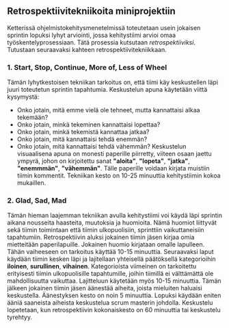 ## Retrospektiivitekniikoita miniprojektiin

Ketterissä ohjelmistokehitysmenetelmissä toteutetaan usein jokaisen sprintin lopuksi lyhyt arviointi, jossa kehitystiimi arvioi omaa työskentelyprosessiaan. Tätä prosessia kutsutaan *retrospektiiviksi*. Tutustaan seuraavaksi kahteen retrospektiivitekniikkaan.

### 1. Start, Stop, Continue, More of, Less of Wheel

Tämän lyhytkestoisen tekniikan tarkoitus on, että tiimi käy keskustellen läpi juuri toteutetun sprintin tapahtumia. Keskustelun apuna käytetään viittä kysymystä:
- Onko jotain, mitä emme vielä ole tehneet, mutta kannattaisi alkaa tekemään?
- Onko jotain, minkä tekeminen kannattaisi lopettaa?
- Onko jotain, minkä tekemistä kannattaa jatkaa?
- Onko jotain, mitä kannattaisi tehdä enemmän?
- Onko jotain, mitä kannattaisi tehdä vähemmän?
Keskustelun visuaalisena apuna on monesti paperille piirretty, viiteen osaan jaettu ympyrä, johon on kirjoitettu sanat **"aloita"**, **"lopeta"**, **"jatka"**, **"enemmmän"**, **"vähemmän"**. Tälle paperille voidaan kirjata muistiin tiimin kommentit.
Tekniikan kesto on 10-25 minuuttia kehitystiimin kokoa mukaillen.

### 2. Glad, Sad, Mad

Tämän hieman laajemman tekniikan avulla kehitystiimi voi käydä läpi sprintin aikana nousseita haasteita, muutoksia ja huomioita. Nämä huomiot liittyvät sekä tiimin toimintaan että tiimin ulkopuolisiin, sprinttiin vaikuttaneisiin tapahtumiin. Retrospektiivin aluksi jokainen tiimin jäsen kirjaa omia mietteitään paperilapuille. Jokainen huomio kirjataan omalle lapulleen. Tähän vaiheeseen on tarkoitus käyttää 10-15 minuuttia. Seuraavaksi laput käydään tiimin kesken läpi ja lajitellaan yhteisellä päätöksellä kategorioihin **iloinen**, **surullinen**, **vihainen**. Kategorioista viimeinen on tarkoitettu erityisesti tiimin ulkopuolisille tapahtumille, joihin tiimillä ei välttämättä ole mahdollisuutta vaikuttaa. Lajitteluun käytetään myös 10-15 minuuttia. Tämän jälkeen jokainen tiimin jäsen äänestää aiheita, joista mieluiten haluaisi keskustella. Äänestyksen kesto on noin 5 minuuttia. Lopuksi käydään eniten ääniä saaneista aiheista keskustelua scrum masterin johdolla. Keskustelu lopetetaan, kun retrospektiivin kokonaiskesto on 60 minuuttia tai keskustelu tyrehtyy.